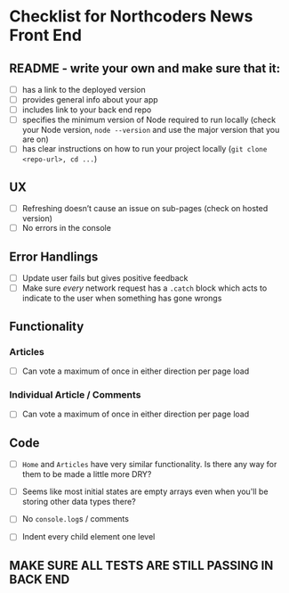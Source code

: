 # Checklist for Northcoders News Front End

## README - write your own and make sure that it:

- [ ] has a link to the deployed version
- [ ] provides general info about your app
- [ ] includes link to your back end repo
- [ ] specifies the minimum version of Node required to run locally (check your Node version, `node --version` and use the major version that you are on)
- [ ] has clear instructions on how to run your project locally (`git clone <repo-url>, cd ...`)

## UX
- [ ] Refreshing doesn’t cause an issue on sub-pages (check on hosted version)
- [ ] No errors in the console

## Error Handlings
- [ ] Update user fails but gives positive feedback
- [ ] Make sure _every_ network request has a `.catch` block which acts to indicate to the user when something has gone wrongs

## Functionality

### Articles

- [ ] Can vote a maximum of once in either direction per page load

### Individual Article / Comments

- [ ] Can vote a maximum of once in either direction per page load

## Code

- [ ] `Home` and `Articles` have very similar functionality. Is there any way for them to be made a little more DRY?

- [ ] Seems like most initial states are empty arrays even when you'll be storing other data types there?






- [ ] No `console.log`s / comments
- [ ] Indent every child element one level

## MAKE SURE ALL TESTS ARE STILL PASSING IN BACK END
